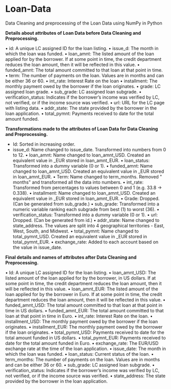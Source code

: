 # Loan-Data
Data Cleaning and preprocessing of the Loan Data using NumPy in Python

**Details about attributes of Loan Data before Data Cleaning and Preprocessing.**

•	id: A unique LC assigned ID for the loan listing.
•	issue_d: The month in which the loan was funded.
•	loan_amnt: The listed amount of the loan applied for by the borrower. If at some point in time, the credit department reduces the loan amount, then it will be reflected in this value.
•	funded_amnt: The total amount committed to that loan at that point in time.
•	term: The number of payments on the loan. Values are in months and can be either 36 or 60.
•	int_rate: Interest Rate on the loan
•	installment: The monthly payment owed by the borrower if the loan originates.
•	grade: LC assigned loan grade.
•	sub_grade: LC assigned loan subgrade.
•	verification_status: Indicates if the borrower’s income was verified by LC, not verified, or if the income source was verified.
•	url: URL for the LC page with listing data.
•	addr_state: The state provided by the borrower in the loan application.
•	total_pymnt: Payments received to date for the total amount funded.


**Transformations made to the attributes of Loan Data for Data Cleaning and Preprocessing.**

-	Id: Sorted in increasing order. 
-	issue_d: Name changed to issue_date. Transformed into numbers from 0 to 12. 
•	loan_amnt: Name changed to loan_amnt_USD. Created an equivalent value in _EUR stored in loan_amnt_EUR.
•	loan_status: Transformed into a dummy variable (0 or 1).
•	funded_amnt: Name changed to loan_amnt_USD. Created an equivalent value in _EUR stored in loan_amnt_EUR.
•	Term: Name changed to term_months. Removed " months" and transformed all the data into numbers.
•	int_rate: Transformed from percentages to values between 0 and 1 (e.g. 33.8 -> 0.338).
•	installment: Name changed to loan_amnt_USD. Created an equivalent value in _EUR stored in loan_amnt_EUR.
•	Grade: Dropped. (Can be generated from sub_grade.)
•	sub_grade: Transformed into a numeric variable ranking each subgrade from best (1) to worst (36).
•	verification_status: Transformed into a dummy variable (0 or 1).
•	url: Dropped. (Can be generated from id.)
•	addr_state: Name changed to state_address. The values are split into 4 geographical territories - East, West, South, and Midwest.
•	total_pymnt: Name changed to total_pymnt_USD. Created an equivalent value in _EUR stored in total_pymnt_EUR.
•	exchange_rate: Added to each account based on the value in issue_date.


**Final details and names of attributes after Data Cleaning and Preprocessing.**

•	Id: A unique LC assigned ID for the loan listing.
•	loan_amnt_USD: The listed amount of the loan applied for by the borrower, in US dollars. If at some point in time, the credit department reduces the loan amount, then it will be reflected in this value.
•	loan_amnt_EUR: The listed amount of the loan applied for by the borrower in Euro. If at some point in time, the credit department reduces the loan amount, then it will be reflected in this value.
•	funded_amnt_USD: The total amount committed to that loan at that point in time in US dollars.
•	funded_amnt_EUR: The total amount committed to that loan at that point in time in Euro.
•	int_rate: Interest Rate on the loan.
•	installment_USD: The monthly payment owed by the borrower if the loan originates.
•	installment_EUR: The monthly payment owed by the borrower if the loan originates.
•	total_pymnt_USD: Payments received to date for the total amount funded in US dollars.
•	total_pymnt_EUR: Payments received to date for the total amount funded in Euro. 
•	exchange_rate: The EUR/USD exchange rate at the time of the loan application.
•	issue_date: The month in which the loan was funded.
•	loan_status: Current status of the loan.
•	term_months: The number of payments on the loan. Values are in months and can be either 36 or 60.
•	sub_grade: LC assigned loan subgrade.
•	verification_status: Indicates if the borrower’s income was verified by LC, not verified, or if the income source was verified.
•	state_address: The state provided by the borrower in the loan application.
